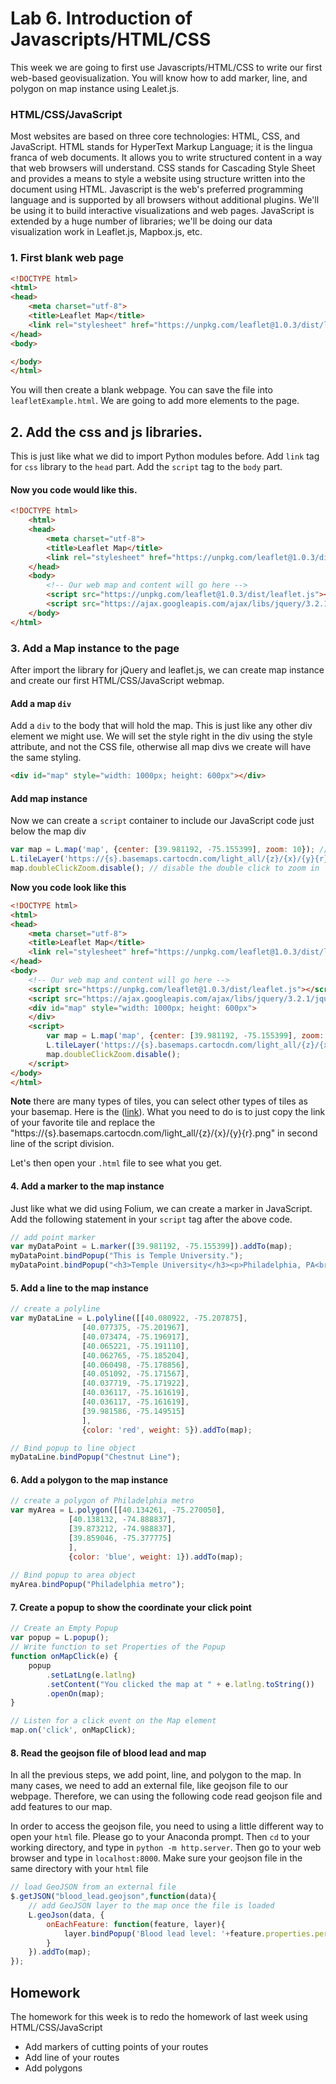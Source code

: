 # Lab 6. Introduction of Javascripts/HTML/CSS
This week we are going to first use Javascripts/HTML/CSS to write our first web-based geovisualization. You will know how to add marker, line, and polygon on map instance using Lealet.js. 

### HTML/CSS/JavaScript

Most websites are based on three core technologies: HTML, CSS, and JavaScript. HTML stands for HyperText Markup Language; it is the lingua franca of web documents. It allows you to write structured content in a way that web browsers will understand. CSS stands for Cascading Style Sheet and provides a means to style a website using structure written into the document using HTML. Javascript is the web's preferred programming language and is supported by all browsers without additional plugins. We'll be using it to build interactive visualizations and web pages. JavaScript is extended by a huge number of libraries; we'll be doing our data visualization work in Leaflet.js, Mapbox.js, etc.


### 1. First blank web page
```html
<!DOCTYPE html>
<html>
<head>
	<meta charset="utf-8">
	<title>Leaflet Map</title>
	<link rel="stylesheet" href="https://unpkg.com/leaflet@1.0.3/dist/leaflet.css"/>
</head>
<body>

</body>
</html>
```
You will then create a blank webpage. You can save the file into `leafletExample.html`. We are going to add more elements to the page. 

## 2. Add the css and js libraries. 
This is just like what we did to import Python modules before. Add `link` tag for `css` library to the `head` part. Add the `script` tag to the `body` part. 
#### Now you code would like this.

``` html
<!DOCTYPE html>
    <html>
    <head>
    	<meta charset="utf-8">
    	<title>Leaflet Map</title>
    	<link rel="stylesheet" href="https://unpkg.com/leaflet@1.0.3/dist/leaflet.css"/>
    </head>
    <body>
        <!-- Our web map and content will go here -->
        <script src="https://unpkg.com/leaflet@1.0.3/dist/leaflet.js"></script>
        <script src="https://ajax.googleapis.com/ajax/libs/jquery/3.2.1/jquery.min.js"></script>
    </body>
</html>
```
### 3. Add a Map instance to the page
After import the library for jQuery and leaflet.js, we can create map instance and create our first HTML/CSS/JavaScript webmap. 

#### Add a map `div`
Add a `div` to the body that will hold the map. This is just like any other div element we might use. We will set the style right in the div using the style attribute, and not the CSS file, otherwise all map divs we create will have the same styling.

```html
<div id="map" style="width: 1000px; height: 600px"></div>
```

#### Add map instance
Now we can create a `script` container to include our JavaScript code just below the map div
```js
var map = L.map('map', {center: [39.981192, -75.155399], zoom: 10}); // create a map instance with center of Temple University
L.tileLayer('https://{s}.basemaps.cartocdn.com/light_all/{z}/{x}/{y}{r}.png', { attribution: '© OpenStreetMap' }).addTo(map);
map.doubleClickZoom.disable(); // disable the double click to zoom in
```

**Now you code look like this**
```html
<!DOCTYPE html>
<html>
<head>
	<meta charset="utf-8">
	<title>Leaflet Map</title>
	<link rel="stylesheet" href="https://unpkg.com/leaflet@1.0.3/dist/leaflet.css"/>
</head>
<body>
    <!-- Our web map and content will go here -->
    <script src="https://unpkg.com/leaflet@1.0.3/dist/leaflet.js"></script>
    <script src="https://ajax.googleapis.com/ajax/libs/jquery/3.2.1/jquery.min.js"></script>
    <div id="map" style="width: 1000px; height: 600px">
    </div>
    <script>
    	var map = L.map('map', {center: [39.981192, -75.155399], zoom: 10});
    	L.tileLayer('https://{s}.basemaps.cartocdn.com/light_all/{z}/{x}/{y}{r}.png', { attribution: '© OpenStreetMap' }).addTo(map);
    	map.doubleClickZoom.disable();
    </script>
</body>
</html>
```

**Note** there are many types of tiles, you can select other types of tiles as your basemap. Here is the ([link](https://leaflet-extras.github.io/leaflet-providers/preview/)). What you need to do is to just copy the link of your favorite tile and replace the "https://{s}.basemaps.cartocdn.com/light_all/{z}/{x}/{y}{r}.png" in second line of the script division. 

Let's then open your `.html` file to see what you get. 

#### 4. Add a marker to the map instance
Just like what we did using Folium, we can create a marker in JavaScript. Add the following statement in your `script` tag after the above code. 
```js
// add point marker
var myDataPoint = L.marker([39.981192, -75.155399]).addTo(map);
myDataPoint.bindPopup("This is Temple University.");
myDataPoint.bindPopup("<h3>Temple University</h3><p>Philadelphia, PA<br>Information about Temple University.</p>");
```

#### 5. Add a line to the map instance

```js
// create a polyline
var myDataLine = L.polyline([[40.080922, -75.207875], 
				[40.077375, -75.201967],
				[40.073474, -75.196917],
				[40.065221, -75.191110],
				[40.062765, -75.185204],
				[40.060498, -75.178856],
				[40.051092, -75.171567],
				[40.037719, -75.171922],
				[40.036117, -75.161619],
				[40.036117, -75.161619],
				[39.981586, -75.149515]
				],
			    {color: 'red', weight: 5}).addTo(map);

// Bind popup to line object
myDataLine.bindPopup("Chestnut Line");
```

#### 6. Add a polygon to the map instance
```js
// create a polygon of Philadelphia metro
var myArea = L.polygon([[40.134261, -75.270050],
			 [40.138132, -74.888837],
			 [39.873212, -74.988837],
			 [39.859046, -75.377775]
			 ],
   			 {color: 'blue', weight: 1}).addTo(map);
   			 
// Bind popup to area object
myArea.bindPopup("Philadelphia metro");
```

#### 7. Create a popup to show the coordinate your click point
```js
// Create an Empty Popup
var popup = L.popup();
// Write function to set Properties of the Popup
function onMapClick(e) {
    popup
        .setLatLng(e.latlng)
        .setContent("You clicked the map at " + e.latlng.toString())
        .openOn(map);
}

// Listen for a click event on the Map element
map.on('click', onMapClick);
```

#### 8. Read the geojson file of blood lead and map
In all the previous steps, we add point, line, and polygon to the map. In many cases, we need to add an external file, like geojson file to our webpage. Therefore, we can using the following code read geojson file and add features to our map. 

In order to access the geojson file, you need to using a little different way to open your `html` file. Please go to your Anaconda prompt. Then `cd` to your working directory, and type in `python -m http.server`. Then go to your web browser and type in `localhost:8000`. Make sure your geojson file in the same directory with your `html` file

```js
// load GeoJSON from an external file
$.getJSON("blood_lead.geojson",function(data){
    // add GeoJSON layer to the map once the file is loaded
    L.geoJson(data, {
    	onEachFeature: function(feature, layer){
    		layer.bindPopup('Blood lead level: '+feature.properties.perc_5plus);
    	}
    }).addTo(map);
});
```


## Homework
The homework for this week is to redo the homework of last week using HTML/CSS/JavaScript
 - Add markers of cutting points of your routes
 - Add line of your routes
 - Add polygons
